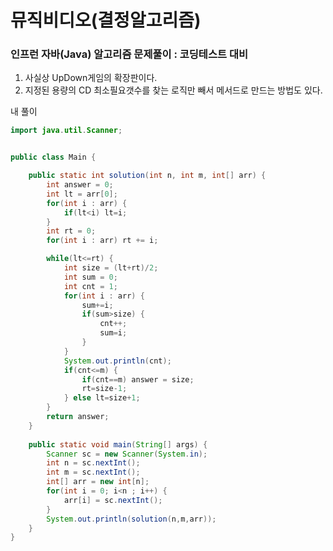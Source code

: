 # 뮤직비디오(결정알고리즘)

### 인프런 자바(Java) 알고리즘 문제풀이 : 코딩테스트 대비

1. 사실상 UpDown게임의 확장판이다.
2. 지정된 용량의 CD 최소필요갯수를 찾는 로직만 빼서 메서드로 만드는 방법도 있다.

내 풀이

```java
import java.util.Scanner;


public class Main {

	public static int solution(int n, int m, int[] arr) {
		int answer = 0;
		int lt = arr[0];
		for(int i : arr) {
			if(lt<i) lt=i;
		}
		int rt = 0;
		for(int i : arr) rt += i;

		while(lt<=rt) {
			int size = (lt+rt)/2;
			int sum = 0;
			int cnt = 1;
			for(int i : arr) {
				sum+=i;
				if(sum>size) {
					cnt++;
					sum=i;
				}
			}
			System.out.println(cnt);
			if(cnt<=m) {
				if(cnt==m) answer = size;
				rt=size-1;
			} else lt=size+1;
		}
		return answer;
	}
	
	public static void main(String[] args) {
		Scanner sc = new Scanner(System.in);
		int n = sc.nextInt();
		int m = sc.nextInt();
		int[] arr = new int[n];
		for(int i = 0; i<n ; i++) {
			arr[i] = sc.nextInt();
		}
		System.out.println(solution(n,m,arr));
	}
}
```